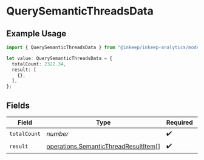 # QuerySemanticThreadsData

## Example Usage

```typescript
import { QuerySemanticThreadsData } from "@inkeep/inkeep-analytics/models/operations";

let value: QuerySemanticThreadsData = {
  totalCount: 2322.34,
  result: [
    {},
  ],
};
```

## Fields

| Field                                                                                        | Type                                                                                         | Required                                                                                     | Description                                                                                  |
| -------------------------------------------------------------------------------------------- | -------------------------------------------------------------------------------------------- | -------------------------------------------------------------------------------------------- | -------------------------------------------------------------------------------------------- |
| `totalCount`                                                                                 | *number*                                                                                     | :heavy_check_mark:                                                                           | N/A                                                                                          |
| `result`                                                                                     | [operations.SemanticThreadResultItem](../../models/operations/semanticthreadresultitem.md)[] | :heavy_check_mark:                                                                           | N/A                                                                                          |